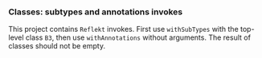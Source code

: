 ### Classes: subtypes and annotations invokes

This project contains `Reflekt` invokes. 
First use `withSubTypes` with the top-level class `B3`, 
then use `withAnnotations` without arguments. The result of classes should not be empty.
